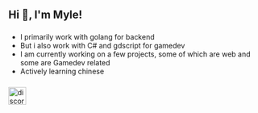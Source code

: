 <h2 align="left">Hi 👋, I'm Myle!</h2>

###

- I primarily work with golang for backend
- But i also work with C# and gdscript for gamedev
- I am currently working on a few projects, some of which are web and some are Gamedev related
- Actively learning chinese

###

<div align="left">
  <a href="https://www.discordapp.com/users/384330551290626068" target="_blank">
    <img src="https://img.shields.io/static/v1?message=Discord&logo=discord&label=&color=7289DA&logoColor=white&labelColor=&style=for-the-badge" height="35" alt="discord logo"  />
</div>
